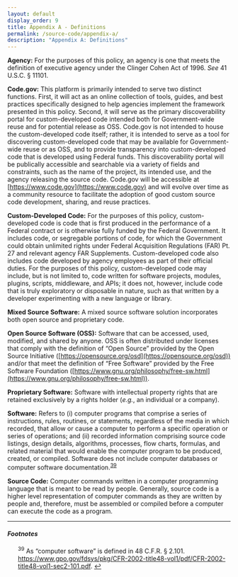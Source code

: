 ```yaml
---
layout: default
display_order: 9
title: Appendix A - Definitions
permalink: /source-code/appendix-a/
description: "Appendix A: Definitions"
---
```


**Agency:** For the purposes of this policy, an agency is one that meets the definition of executive agency under the Clinger Cohen Act of 1996. *See* 41 U.S.C. § 11101.

**Code.gov:** This platform is primarily intended to serve two distinct functions. First, it will act as an online collection of tools, guides, and best practices specifically designed to help agencies implement the framework presented in this policy. Second, it will serve as the primary discoverability portal for custom-developed code intended both for Government-wide reuse and for potential release as OSS. Code.gov is not intended to house the custom-developed code itself; rather, it is intended to serve as a tool for discovering custom-developed code that may be available for Government-wide reuse or as OSS, and to provide transparency into custom-developed code that is developed using Federal funds. This discoverability portal will be publically accessible and searchable via a variety of fields and constraints, such as the name of the project, its intended use, and the agency releasing the source code. Code.gov will be accessible at [https://www.code.gov](https://www.code.gov) and will evolve over time as a community resource to facilitate the adoption of good custom source code development, sharing, and reuse practices.

**Custom-Developed Code:** For the purposes of this policy, custom-developed code is code that is first produced in the performance of a Federal contract or is otherwise fully funded by the Federal Government. It includes code, or segregable portions of code, for which the Government could obtain unlimited rights under Federal Acquisition Regulations (FAR) Pt. 27 and relevant agency FAR Supplements. Custom-developed code also includes code developed by agency employees as part of their official duties. For the purposes of this policy, custom-developed code may include, but is not limited to, code written for software projects, modules, plugins, scripts, middleware, and APIs; it does not, however, include code that is truly exploratory or disposable in nature, such as that written by a developer experimenting with a new language or library.

**Mixed Source Software:** A mixed source software solution incorporates both open source and proprietary code.

**Open Source Software (OSS):** Software that can be accessed, used, modified, and shared by anyone. OSS is often distributed under licenses that comply with the definition of “Open Source” provided by the Open Source Initiative ([https://opensource.org/osd](https://opensource.org/osd)) and/or that meet the definition of “Free Software” provided by the Free Software Foundation ([https://www.gnu.org/philosophy/free-sw.html](https://www.gnu.org/philosophy/free-sw.html)).

**Proprietary Software:** Software with intellectual property rights that are retained exclusively by a rights holder (*e.g.*, an individual or a company).

**Software:** Refers to (i) computer programs that comprise a series of instructions, rules, routines, or statements, regardless of the media in which recorded, that allow or cause a computer to perform a specific operation or series of operations; and (ii) recorded information comprising source code listings, design details, algorithms, processes, flow charts, formulas, and related material that would enable the computer program to be produced, created, or compiled. Software does not include computer databases or computer software documentation.<sup id="fnr39"><a href="#fn39">39</a></sup> 

**Source Code:** Computer commands written in a computer programming language that is meant to be read by people. Generally, source code is a higher level representation of computer commands as they are written by people and, therefore, must be assembled or compiled before a computer can execute the code as a program.

***

#### *Footnotes*

<ul style="list-style-type:none">
	<li id="fn39"><sup>39</sup> As “computer software” is defined in 48 C.F.R. § 2.101. <a href="https://www.gpo.gov/fdsys/pkg/CFR-2002-title48-vol1/pdf/CFR-2002-title48-vol1-sec2-101.pdf">https://www.gpo.gov/fdsys/pkg/CFR-2002-title48-vol1/pdf/CFR-2002-title48-vol1-sec2-101.pdf</a>. <a href="#fnr39">&#8617;</a></li>
</ul>
